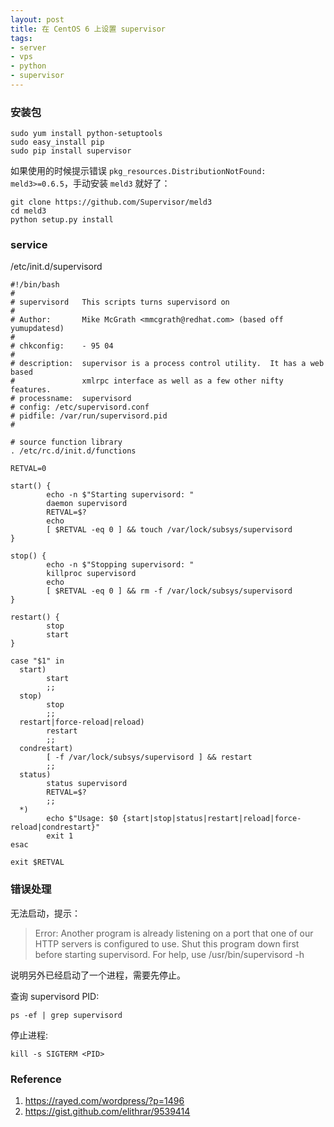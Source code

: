 ```yaml
---
layout: post
title: 在 CentOS 6 上设置 supervisor
tags:
- server
- vps
- python
- supervisor
---
```


### 安装包

    sudo yum install python-setuptools
    sudo easy_install pip
    sudo pip install supervisor

如果使用的时候提示错误 `pkg_resources.DistributionNotFound: meld3>=0.6.5`，手动安装 `meld3` 就好了：

    git clone https://github.com/Supervisor/meld3
    cd meld3
    python setup.py install

### service

/etc/init.d/supervisord

    #!/bin/bash
    #
    # supervisord   This scripts turns supervisord on
    #
    # Author:       Mike McGrath <mmcgrath@redhat.com> (based off yumupdatesd)
    #
    # chkconfig:    - 95 04
    #
    # description:  supervisor is a process control utility.  It has a web based
    #               xmlrpc interface as well as a few other nifty features.
    # processname:  supervisord
    # config: /etc/supervisord.conf
    # pidfile: /var/run/supervisord.pid
    #

    # source function library
    . /etc/rc.d/init.d/functions

    RETVAL=0

    start() {
            echo -n $"Starting supervisord: "
            daemon supervisord
            RETVAL=$?
            echo
            [ $RETVAL -eq 0 ] && touch /var/lock/subsys/supervisord
    }

    stop() {
            echo -n $"Stopping supervisord: "
            killproc supervisord
            echo
            [ $RETVAL -eq 0 ] && rm -f /var/lock/subsys/supervisord
    }

    restart() {
            stop
            start
    }

    case "$1" in
      start)
            start
            ;;
      stop)
            stop
            ;;
      restart|force-reload|reload)
            restart
            ;;
      condrestart)
            [ -f /var/lock/subsys/supervisord ] && restart
            ;;
      status)
            status supervisord
            RETVAL=$?
            ;;
      *)
            echo $"Usage: $0 {start|stop|status|restart|reload|force-reload|condrestart}"
            exit 1
    esac

    exit $RETVAL

### 错误处理

无法启动，提示：

>Error: Another program is already listening on a port that one of our HTTP servers is configured to use.  Shut this program down first before starting supervisord.
>For help, use /usr/bin/supervisord -h

说明另外已经启动了一个进程，需要先停止。

查询 supervisord PID:

    ps -ef | grep supervisord

停止进程:

    kill -s SIGTERM <PID>


### Reference

1. <https://rayed.com/wordpress/?p=1496>
2. <https://gist.github.com/elithrar/9539414>

